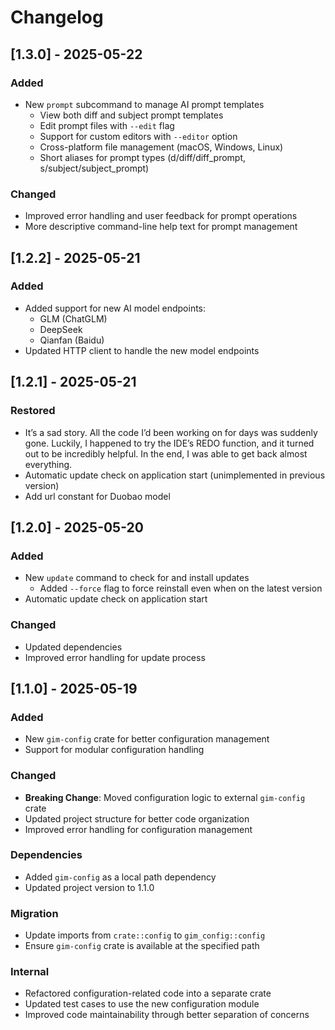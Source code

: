 # Changelog

## [1.3.0] - 2025-05-22

### Added
- New `prompt` subcommand to manage AI prompt templates
  - View both diff and subject prompt templates
  - Edit prompt files with `--edit` flag
  - Support for custom editors with `--editor` option
  - Cross-platform file management (macOS, Windows, Linux)
  - Short aliases for prompt types (d/diff/diff_prompt, s/subject/subject_prompt)

### Changed
- Improved error handling and user feedback for prompt operations
- More descriptive command-line help text for prompt management

## [1.2.2] - 2025-05-21

### Added
- Added support for new AI model endpoints:
  - GLM (ChatGLM)
  - DeepSeek
  - Qianfan (Baidu)
- Updated HTTP client to handle the new model endpoints

## [1.2.1] - 2025-05-21

### Restored
- It’s a sad story. All the code I’d been working on for days was suddenly gone. Luckily, I happened to try the IDE’s REDO function, and it turned out to be incredibly helpful. In the end, I was able to get back almost everything.
- Automatic update check on application start (unimplemented in previous version)
- Add url constant for Duobao model

## [1.2.0] - 2025-05-20

### Added
- New `update` command to check for and install updates
  - Added `--force` flag to force reinstall even when on the latest version
- Automatic update check on application start

### Changed
- Updated dependencies
- Improved error handling for update process

## [1.1.0] - 2025-05-19

### Added
- New `gim-config` crate for better configuration management
- Support for modular configuration handling

### Changed
- **Breaking Change**: Moved configuration logic to external `gim-config` crate
- Updated project structure for better code organization
- Improved error handling for configuration management

### Dependencies
- Added `gim-config` as a local path dependency
- Updated project version to 1.1.0

### Migration
- Update imports from `crate::config` to `gim_config::config`
- Ensure `gim-config` crate is available at the specified path

### Internal
- Refactored configuration-related code into a separate crate
- Updated test cases to use the new configuration module
- Improved code maintainability through better separation of concerns